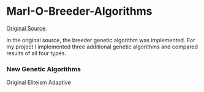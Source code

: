 # MarI-O-Breeder-Algorithms

[Original Source](https://github.com/mam91/Neat-Genetic-Mario).

In the original source, the breeder genetic algorithm was implemented. For my project I implemented three additional genetic algorithms and compared results of all four types. 

### New Genetic Algorithms
Original
Eliteism
Adaptive

